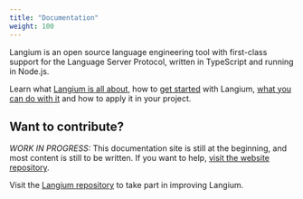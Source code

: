 ```yaml
---
title: "Documentation"
weight: 100
---
```


Langium is an open source language engineering tool with first-class support for the Language Server Protocol, written in TypeScript and running in Node.js.

Learn what [Langium is all about](./langium-overview), how to [get started](./getting-started) with Langium, [what you can do with it](./tutorials) and how to apply it in your project.

## Want to contribute?

_WORK IN PROGRESS:_ This documentation site is still at the beginning, and most content is still to be written. If you want to help, [visit the website repository](https://github.com/langium/langium-website).

Visit the [Langium repository](https://github.com/langium/langium) to take part in improving Langium.
